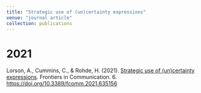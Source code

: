 ```yaml
---
title: "Strategic use of (un)certainty expressions"
venue: "journal article"
collection: publications
---
```


2021
===
Lorson, A., Cummins, C., & Rohde, H. (2021). [Strategic use of (un)certainty expressions](https://doi.org/10.3389/fcomm.2021.635156). Frontiers in Communication. 6. https://doi.org/10.3389/fcomm.2021.635156


